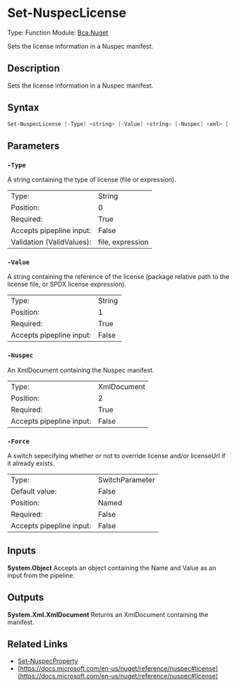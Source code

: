 # Set-NuspecLicense
Type: Function
Module: [Bca.Nuget](../ReadMe.md)

Sets the license information in a Nuspec manifest.
## Description
Sets the license information in a Nuspec manifest.
## Syntax
```powershell
Set-NuspecLicense [-Type] <string> [-Value] <string> [-Nuspec] <xml> [-Force] [<CommonParameters>]
```
## Parameters
### `-Type`
A string containing the type of license (file or expression).

| | |
|:-|:-|
|Type:|String|
|Position:|0|
|Required:|True|
|Accepts pipepline input:|False|
|Validation (ValidValues):|file, expression|

### `-Value`
A string containing the reference of the license (package relative path to the license file, or SPDX license expression).

| | |
|:-|:-|
|Type:|String|
|Position:|1|
|Required:|True|
|Accepts pipepline input:|False|

### `-Nuspec`
An XmlDocument containing the Nuspec manifest.

| | |
|:-|:-|
|Type:|XmlDocument|
|Position:|2|
|Required:|True|
|Accepts pipepline input:|False|

### `-Force`
A switch sepecifying whether or not to override license and/or licenseUrl if it already exists.

| | |
|:-|:-|
|Type:|SwitchParameter|
|Default value:|False|
|Position:|Named|
|Required:|False|
|Accepts pipepline input:|False|

## Inputs
**System.Object**
Accepts an object containing the Name and Value as an input from the pipeline.
## Outputs
**System.Xml.XmlDocument**
Returns an XmlDocument containing the manifest.
## Related Links
- [Set-NuspecProperty](Set-NuspecProperty.md)
- [https://docs.microsoft.com/en-us/nuget/reference/nuspec#license](https://docs.microsoft.com/en-us/nuget/reference/nuspec#license)
